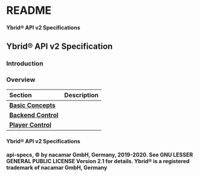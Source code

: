 # README

#### Ybrid® API v2 Specifications

## Ybrid® API v2 Specification

### Introduction

### Overview

| Section | Description |
| :--- | :--- |
| [**Basic Concepts**](basic-concepts.md) |  |
| [**Backend Control**](backend/) |  |
| [**Player Control**](player/) |  |

#### Ybrid® API v2 Specifications

**api-specs, © by nacamar GmbH, Germany, 2019-2020. See GNU LESSER GENERAL PUBLIC LICENSE Version 2.1 for details. Ybrid® is a registered trademark of nacamar GmbH, Germany**

